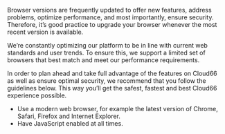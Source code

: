 <!-- usedin: [ _general/account/browser-requirements.md] -->

Browser versions are frequently updated to offer new features, address problems, optimize performance, and most importantly, ensure security. Therefore, it’s good practice to upgrade your browser whenever the most recent version is available.

We’re constantly optimizing our platform to be in line with current web standards and user trends. To ensure this, we support a limited set of browsers that best match and meet our performance requirements.

In order to plan ahead and take full advantage of the features on Cloud66 as well as ensure optimal security, we recommend that you follow the guidelines below. This way you’ll get the safest, fastest and best Cloud66 experience possible.

- Use a modern web browser, for example the latest version of Chrome, Safari, Firefox and Internet Explorer.
- Have JavaScript enabled at all times.
